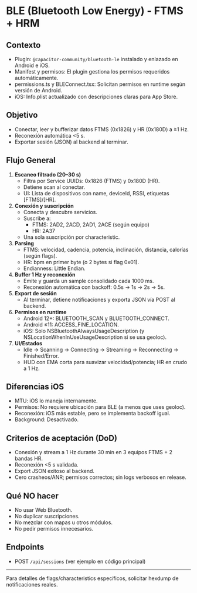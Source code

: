 # BLE (Bluetooth Low Energy) - FTMS + HRM

## Contexto
- Plugin: `@capacitor-community/bluetooth-le` instalado y enlazado en Android e iOS.
- Manifest y permisos: El plugin gestiona los permisos requeridos automáticamente.
- permissions.ts y BLEConnect.tsx: Solicitan permisos en runtime según versión de Android.
- iOS: Info.plist actualizado con descripciones claras para App Store.

## Objetivo
- Conectar, leer y bufferizar datos FTMS (0x1826) y HR (0x180D) a ≥1 Hz.
- Reconexión automática <5 s.
- Exportar sesión (JSON) al backend al terminar.

## Flujo General
1. **Escaneo filtrado (20–30 s)**
   - Filtra por Service UUIDs: 0x1826 (FTMS) y 0x180D (HR).
   - Detiene scan al conectar.
   - UI: Lista de dispositivos con name, deviceId, RSSI, etiquetas [FTMS]/[HR].
2. **Conexión y suscripción**
   - Conecta y descubre servicios.
   - Suscribe a:
     - FTMS: 2AD2, 2ACD, 2AD1, 2ACE (según equipo)
     - HR: 2A37
   - Una sola suscripción por characteristic.
3. **Parsing**
   - FTMS: velocidad, cadencia, potencia, inclinación, distancia, calorías (según flags).
   - HR: bpm en primer byte (o 2 bytes si flag 0x01).
   - Endianness: Little Endian.
4. **Buffer 1 Hz y reconexión**
   - Emite y guarda un sample consolidado cada 1000 ms.
   - Reconexión automática con backoff: 0.5s → 1s → 2s → 5s.
5. **Export de sesión**
   - Al terminar, detiene notificaciones y exporta JSON vía POST al backend.
6. **Permisos en runtime**
   - Android 12+: BLUETOOTH_SCAN y BLUETOOTH_CONNECT.
   - Android ≤11: ACCESS_FINE_LOCATION.
   - iOS: Solo NSBluetoothAlwaysUsageDescription (y NSLocationWhenInUseUsageDescription si se usa geoloc).
7. **UI/Estados**
   - Idle → Scanning → Connecting → Streaming → Reconnecting → Finished/Error.
   - HUD con EMA corta para suavizar velocidad/potencia; HR en crudo a 1 Hz.

## Diferencias iOS
- MTU: iOS lo maneja internamente.
- Permisos: No requiere ubicación para BLE (a menos que uses geoloc).
- Reconexión: iOS más estable, pero se implementa backoff igual.
- Background: Desactivado.

## Criterios de aceptación (DoD)
- Conexión y stream a 1 Hz durante 30 min en 3 equipos FTMS + 2 bandas HR.
- Reconexión <5 s validada.
- Export JSON exitoso al backend.
- Cero crasheos/ANR; permisos correctos; sin logs verbosos en release.

## Qué NO hacer
- No usar Web Bluetooth.
- No duplicar suscripciones.
- No mezclar con mapas u otros módulos.
- No pedir permisos innecesarios.

## Endpoints
- POST `/api/sessions` (ver ejemplo en código principal)

---

Para detalles de flags/characteristics específicos, solicitar hexdump de notificaciones reales.

